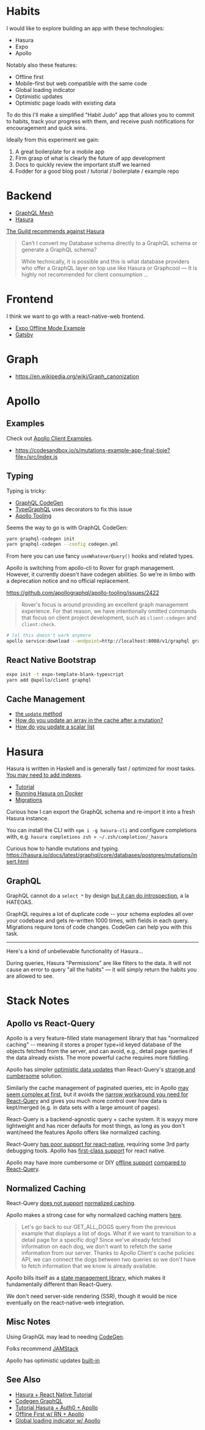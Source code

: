 Habits
======

I would like to explore building an app with these technologies:

- Hasura
- Expo
- Apollo

Notably also these features:

- Offline first
- Mobile-first but web compatible with the same code
- Global loading indicator
- Optimistic updates
- Optimistic page loads with existing data

To do this I'll make a simplified "Habit Judo" app that allows you to commit
to habits, track your progress with them, and receive push notifications for
encouragement and quick wins.

Ideally from this experiment we gain:

1. A great boilerplate for a mobile app
2. Firm grasp of what is clearly the future of app development
3. Docs to quickly review the important stuff we learned
4. Fodder for a good blog post / tutorial / boilerplate / example repo


Backend
=======

- [GraphQL Mesh](https://www.graphql-mesh.com/)
- [Hasura]()

[The Guild recommends against Hasura](https://the-guild.dev/blog/graphql-deep-dive-1)

> Can’t I convert my Database schema directly to a GraphQL schema or generate a
> GraphQL schema?
>
> While technically, it is possible and this is what database providers who
> offer a GraphQL layer on top use like Hasura or Graphcool — It is highly not
> recommended for client consumption ...


Frontend
========

I think we want to go with a react-native-web frontend.

- [Expo Offline Mode Example](https://dev.to/ef/optimizing-react-native-offline-mode-using-apollo-cache-persist-25g8)
- [Gatsby](https://www.gatsbyjs.com/)


Graph
=====

- https://en.wikipedia.org/wiki/Graph_canonization


Apollo
======


Examples
--------

Check out [Apollo Client Examples](https://github.com/apollographql/ac3-state-management-examples).

- https://codesandbox.io/s/mutations-example-app-final-tjoje?file=/src/index.js


Typing
------

Typing is tricky:

- [GraphQL CodeGen](https://www.graphql-code-generator.com/)
- [TypeGraphQL](https://typegraphql.com/) uses decorators to fix this issue
- [Apollo Tooling](https://github.com/apollographql/apollo-tooling)

Seems the way to go is with GraphQL CodeGen:

```sh
yarn graphql-codegen init
yarn graphql-codegen --config codegen.yml
```

From here you can use fancy `useWhateverQuery()` hooks and related types.

Apollo is switching from apollo-cli to Rover for graph management. However, it
currently doesn't have codegen abilities. So we're in limbo with a deprecation
notice and no official replacement.

https://github.com/apollographql/apollo-tooling/issues/2422

> Rover's focus is around providing an excellent graph management
> experience. For that reason, we have intentionally omitted commands that
> focus on client project development, such as `client:codegen` and
> `client:check`.

```sh
# lol this doesn't work anymore
apollo service:download --endpoint=http://localhost:8080/v1/graphql graphql-schema.json
```


React Native Bootstrap
----------------------

```sh
expo init -t expo-template-blank-typescript
yarn add @apollo/client graphql
```


Cache Management
----------------

- [the `update` method](https://www.apollographql.com/docs/react/data/mutations/#the-update-function)
- [How do you update an array in the cache after a mutation?](https://community.apollographql.com/t/how-exactly-do-you-update-an-array-in-the-cache-after-a-mutation/315/8)
- [How do you update a scalar list](https://discuss.dgraph.io/t/how-can-i-append-element-to-array-wiht-graphql/6188)


Hasura
======

Hasura is written in Haskell and is generally fast / optimized for most tasks.
[You may need to add indexes](https://github.com/hasura/graphql-engine/issues/6448).

- [Tutorial](https://hasura.io/learn/graphql/hasura/introduction/)
- [Running Hasura on Docker](https://hasura.io/docs/latest/graphql/core/deployment/deployment-guides/docker.html#deployment-docker)
- [Migrations](https://hasura.io/docs/latest/graphql/core/migrations/migrations-setup.html#migrations-setup)


Curious how I can export the GraphQL schema and re-import it into a fresh
Hasura instance.

You can install the CLI with `npm i -g hasura-cli` and configure completions
with, e.g. `hasura completions zsh > ~/.zsh/completion/_hasura`

Curious how to handle mutations and typing.
https://hasura.io/docs/latest/graphql/core/databases/postgres/mutations/insert.html


GraphQL
-------

GraphQL cannot do a `select *` by design [but it can do
introspection](https://stackoverflow.com/a/44289026/554406), a la HATEOAS.

GraphQL requires a lot of duplicate code -- your schema explodes all over your
codebase and gets re-written 1000 times, with fields in each query. Migrations
require tons of code changes. CodeGen can help you with this task.


---

Here's a kind of unbelievable functionality of Hasura...

During queries, Hasura "Permissions" are like filters to the data. It will not
cause an error to query "all the habits" — it will simply return the habits you
are allowed to see.


Stack Notes
===========

Apollo vs React-Query
---------------------

Apollo is a very feature-filled state management library that has "normalized
caching" -- meaning it stores a proper type+id keyed database of the objects
fetched from the server, and can avoid, e.g., detail page queries if the data
already exists. The more powerful cache requires more fiddling.

Apollo has simpler [optimistic data
updates](https://www.apollographql.com/docs/react/performance/optimistic-ui/)
than React-Query's [strange and
cumbersome](https://react-query.tanstack.com/guides/optimistic-updates#_top)
solution.

Similarly the cache management of paginated queries, etc in Apollo [may seem
complex at first](https://www.apollographql.com/docs/react/pagination/core-api/#merging-paginated-results),
but it avoids the [narrow workaround you need for React-Query](https://react-query.tanstack.com/guides/paginated-queries)
and gives you much more control over how data is kept/merged (e.g. in data sets
with a large amount of pages).

React-Query is a backend-agnostic query + cache system. It is wayyy more
lightweight and has nicer defaults for most things, as long as you don't
want/need the features Apollo offers like normalized caching.

React-Query [has poor support for react-native](https://react-query.tanstack.com/react-native),
requiring some 3rd party debugging tools. Apollo has [first-class support](https://www.apollographql.com/docs/react/integrations/react-native/)
for react native.

Apollo may have more cumbersome or DIY [offline support](https://www.apollographql.com/docs/react/api/link/apollo-link-retry/)
[compared to React-Query](https://react-query.tanstack.com/guides/migrating-to-react-query-3#retryoffline-mutations).


Normalized Caching
------------------

React-Query [does not support](https://react-query.tanstack.com/graphql)
[normalized caching](https://formidable.com/open-source/urql/docs/graphcache/normalized-caching/).

Apollo makes a strong case for why normalized caching matters
[here](https://www.apollographql.com/docs/react/why-apollo/).

> Let's go back to our GET_ALL_DOGS query from the previous example that
> displays a list of dogs. What if we want to transition to a detail page for a
> specific dog? Since we've already fetched information on each dog, we don't
> want to refetch the same information from our server. Thanks to Apollo
> Client's cache policies API, we can connect the dogs between two queries so
> we don't have to fetch information that we know is already available.

Apollo bills itself as a [state management
library](https://www.apollographql.com/docs/react/local-state/local-state-management/),
which makes it fundamentally different than React-Query.

We don't need server-side rendering (SSR), though it would be nice eventually on
the react-native-web integration.


Misc Notes
----------

Using GraphQL may lead to needing
[CodeGen](https://www.graphql-code-generator.com/).

Folks recommend [JAMStack](https://jamstack.org/)

Apollo has optimistic updates [built-in](https://www.apollographql.com/docs/react/performance/optimistic-ui/)


See Also
--------

- [Hasura + React Native Tutorial](https://hasura.io/learn/graphql/react-native/intro-to-graphql/)
- [Codegen GraphQL](https://www.graphql-code-generator.com/docs/plugins/typescript-react-query/)
- [Tutorial Hasura + Auth0 + Apollo](https://auth0.com/blog/building-a-collaborative-todo-app-with-realtime-graphql-using-hasura/)
- [Offline First w/ RN + Apollo](https://teamairship.com/offline-first-approach-for-mobile-apps-react-native-and-apollo/)
- [Global loading indicator w/ Apollo](https://stackoverflow.com/questions/43964957/global-loading-flag-for-apollo-client)

